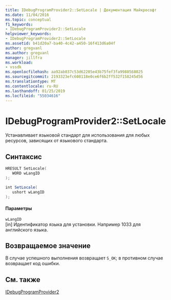 ```yaml
---
title: IDebugProgramProvider2::SetLocale | Документация Майкрософт
ms.date: 11/04/2016
ms.topic: conceptual
f1_keywords:
- IDebugProgramProvider2::SetLocale
helpviewer_keywords:
- IDebugProgramProvider2::SetLocale
ms.assetid: b41d20a7-ba40-4c42-a450-16f413d6a04f
author: gregvanl
ms.author: gregvanl
manager: jillfra
ms.workload:
- vssdk
ms.openlocfilehash: aa92ab037c53d62205e43b75fef3fa9988568025
ms.sourcegitcommit: 2193323efc608118e0ce6f6b2ff532f158245d56
ms.translationtype: MT
ms.contentlocale: ru-RU
ms.lasthandoff: 01/25/2019
ms.locfileid: "55034616"
---
```

# <a name="idebugprogramprovider2setlocale"></a>IDebugProgramProvider2::SetLocale
Устанавливает языковой стандарт для использования для любых ресурсов, зависящих от языкового стандарта.  
  
## <a name="syntax"></a>Синтаксис  
  
```cpp  
HRESULT SetLocale(  
   WORD wLangID  
);  
```  
  
```csharp  
int SetLocale(  
   ushort wLangID  
);  
```  
  
#### <a name="parameters"></a>Параметры  
 `wLangID`  
 [in] Идентификатор языка для установки. Например 1033 для английского языка.  
  
## <a name="return-value"></a>Возвращаемое значение  
 В случае успешного выполнения возвращает `S_OK`; в противном случае возвращает код ошибки.  
  
## <a name="see-also"></a>См. также  
 [IDebugProgramProvider2](../../../extensibility/debugger/reference/idebugprogramprovider2.md)
